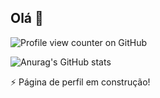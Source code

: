 ## Olá 👋

![Profile view counter on GitHub](https://komarev.com/ghpvc/?username=rodrigo-rps)

![Anurag's GitHub stats](https://github-readme-stats.vercel.app/api?username=rodrigo-rps&show_icons=true)


⚡ Página de perfil em construção!







<!--
**rodrigo-rps/rodrigo-rps** is a ✨ _special_ ✨ repository because its `README.md` (this file) appears on your GitHub profile.

Here are some ideas to get you started:

- 🔭 I’m currently working on ...
- 🌱 I’m currently learning ...
- 👯 I’m looking to collaborate on ...
- 🤔 I’m looking for help with ...
- 💬 Ask me about ...
- 📫 How to reach me: ...
- 😄 Pronouns: ...
-  Fun fact: ...
-->
